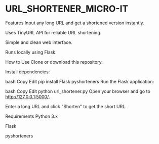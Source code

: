 # URL_SHORTENER_MICRO-IT

Features
Input any long URL and get a shortened version instantly.

Uses TinyURL API for reliable URL shortening.

Simple and clean web interface.

Runs locally using Flask.

How to Use
Clone or download this repository.

Install dependencies:

bash
Copy
Edit
pip install Flask pyshorteners
Run the Flask application:

bash
Copy
Edit
python url_shortener.py
Open your browser and go to http://127.0.0.1:5000/.

Enter a long URL and click "Shorten" to get the short URL.

Requirements
Python 3.x

Flask

pyshorteners
